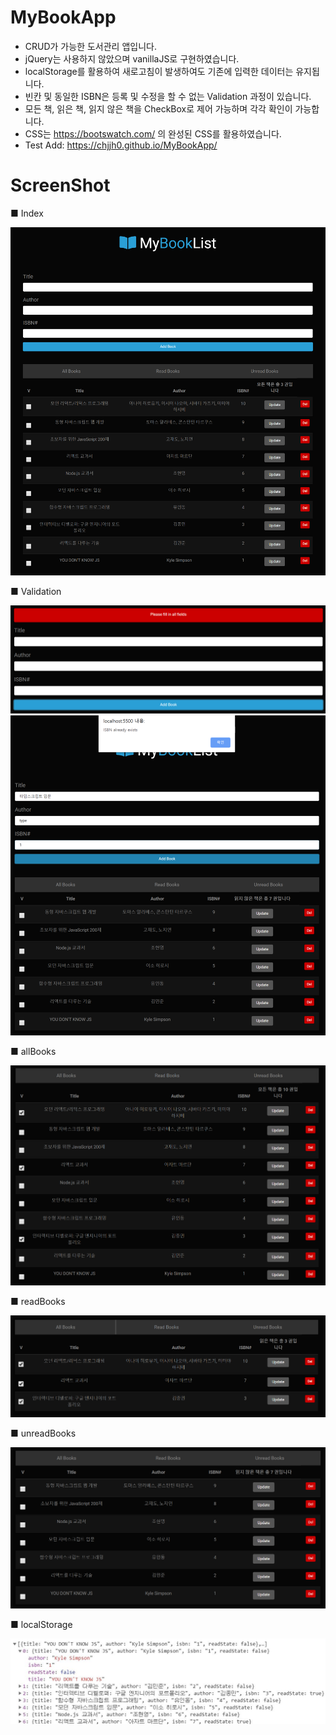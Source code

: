 # MyBookApp
* CRUD가 가능한 도서관리 앱입니다.
* jQuery는 사용하지 않았으며 vanillaJS로 구현하였습니다.
* localStorage를 활용하여 새로고침이 발생하여도 기존에 입력한 데이터는 유지됩니다.
* 빈칸 및 동일한 ISBN은 등록 및 수정을 할 수 없는 Validation 과정이 있습니다.
* 모든 책, 읽은 책, 읽지 않은 책을 CheckBox로 제어 가능하며 각각 확인이 가능합니다.
* CSS는 https://bootswatch.com/ 의 완성된 CSS를 활용하였습니다.
* Test Add: https://chjjh0.github.io/MyBookApp/


# ScreenShot

■ Index

<div>
    <img src='./MybookApp/MyBookApp.PNG' />
</div>




■ Validation

<div>
    <img src='./MybookApp/validation1.PNG' />
</div>

<div>
    <img src='./MybookApp/validation2.PNG' />
</div>




■ allBooks

<div>
    <img src='./MybookApp/allbooks.PNG' />
</div>




■ readBooks

<div>
    <img src='./MybookApp/readBooks.PNG' />
</div>




■ unreadBooks

<div>
    <img src='./MybookApp/unreadBooks.PNG' />
</div>




■ localStorage

<div>
    <img src='./MybookApp/localStorage.JPG' />
</div>

